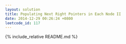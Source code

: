 ```yaml
---
layout: solution
title: Populating Next Right Pointers in Each Node II
date: 2014-12-29 00:26:24 +0800
leetcode_id: 117
---
```

{% include_relative README.md %}
